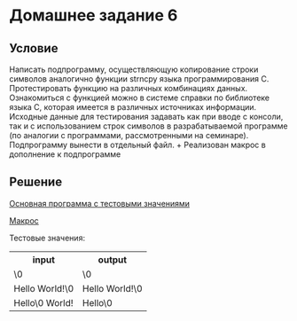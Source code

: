 # Домашнее задание 6
## Условие 
Написать подпрограмму, осуществляющую копирование строки символов аналогично функции strncpy языка программирования C. Протестировать функцию на различных комбинациях данных. Ознакомиться с функцией можно в системе справки по библиотеке языка C, которая имеется в различных источниках информации. Исходные данные для тестирования задавать как при вводе с консоли, так и с использованием строк символов в разрабатываемой программе (по аналогии с программами, рассмотренными на семинаре). Подпрограмму вынести в отдельный файл.
+ 
Реализован макрос в дополнение к подпрограмме
## Решение
[Основная программа с тестовыми значениями](HW6/main.asm)

[Макрос](HW6/macro.asm)

Тестовые значения: 
<table>
    <tr>
        <th>input</th>
        <th>output</th>
    </tr>
    <tr>
        <td>\0</td>
        <td>\0</td>
    </tr>
    <tr>
        <td>Hello World!\0</td>
        <td>Hello World!\0</td>
    </tr>
    <tr>
        <td>Hello\0 World!</td>
        <td>Hello\0</td>
    </tr>
</table>
